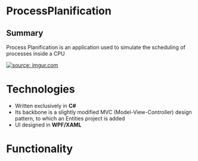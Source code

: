# ProcessPlanification

## Summary

 Process Planification is an application used to simulate the scheduling of processes inside a CPU
 
<a href="https://imgur.com/m6Pjvqw"><img src="https://i.imgur.com/m6Pjvqw.png" title="source: imgur.com" /></a>

# Technologies
- Written exclusively in **C#**
- Its backbone is a slightly modified MVC (Model-View-Controller) design pattern, to which an Entities project is added
- UI designed in **WPF/XAML**

# Functionality


<!--stackedit_data:
eyJoaXN0b3J5IjpbMTUwNDEyNTQwMywxNDg0MDcxMzk2XX0=
-->